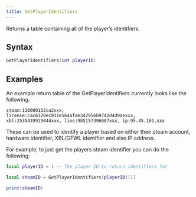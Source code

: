 ```yaml
---
title: GetPlayerIdentifiers
---
```


Returns a table containing all of the player’s identifiers.

Syntax
------

```lua
GetPlayerIdentifiers(int playerID)
```

Examples
--------
An example return table of the GetPlayerIdentifiers currently looks like the following:
```
steam:110000132ca2xxx, license:cac6120ec931e564afae342956b9742d4d9aexxx, xbl:2535439919044xxx, live:985157396007xxx, ip:95.45.101.xxx
```
These can be used to identify a player based on either their steam account, hardware identifier, XBL/GFWL identifier and also IP address.

For example, to just get the players steam identifier you can do the following:
```lua
local playerID = 1 -- The player ID to return identifiers for

local steamID = GetPlayerIdentifiers(playerID)[1]

print(steamID)
```
